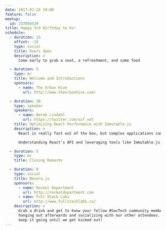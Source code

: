 ```yaml
---
date: 2017-01-24 19:00
feature: false
meetup:
  id: 237050539
title: Happy 3rd Birthday to Us!
schedule:
  - duration: 15
    offset: -15
    type: social
    title: Doors Open
    description: >
      Come early to grab a seat, a refreshment, and some food

  - duration: 5
    type: mc
    title: Welcome and Introductions
    sponsors:
      - name: The Urban Hive
        url: http://www.theurbanhive.com/

  - duration: 30
    type: speaker
    speakers:
      - name: Derek Lindahl
        url: https://twitter.com/oif_vet
    title: Optimizing React Performance with Immutable.js
    description: >
      React is really fast out of the box, but complex applications can trigger hot spots in React's Virtual DOM diffing algorithim that can slow down how quickly your application renders.

      Understanding React's API and leveraging tools like Immutable.js can help keep this hotspots at bay and can keep your app super smooth!

  - duration: 5
    type: mc
    title: Closing Remarks

  - duration: 0
    type: social
    title: Bevera.js
    sponsors:
      - name: Rocket Department
        url: http://rocketdepartment.com
      - name: Full Stack Labs
        url: http://www.fullstacklabs.co/
    description: >
      Grab a drink and get to know your fellow #SacTech community members by
      hanging out afterwards and socializing with our other attendees. We'll
      keep it going until we get kicked out!
---
```

